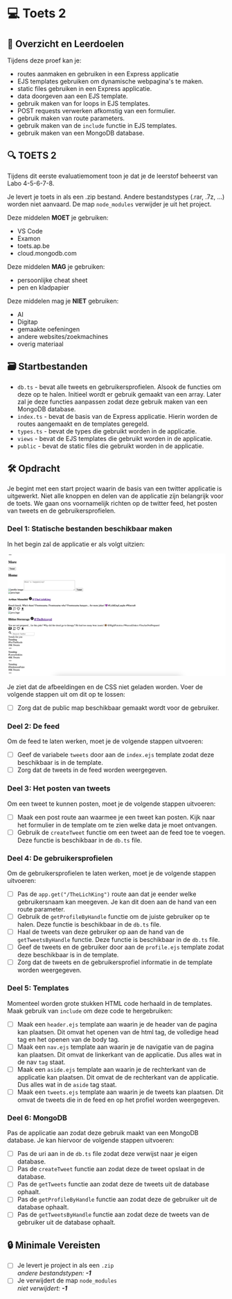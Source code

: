 # 💻 Toets 2

## 🥅 Overzicht en Leerdoelen

Tijdens deze proef kan je:
 - routes aanmaken en gebruiken in een Express applicatie
 - EJS templates gebruiken om dynamische webpagina's te maken.
 - static files gebruiken in een Express applicatie.
 - data doorgeven aan een EJS template.
 - gebruik maken van for loops in EJS templates.
 - POST requests verwerken afkomstig van een formulier.
 - gebruik maken van route parameters.
 - gebruik maken van de `include` functie in EJS templates.
 - gebruik maken van een MongoDB database.


## 🔍 TOETS 2

Tijdens dit eerste evaluatiemoment toon je dat je de leerstof beheerst van Labo 4-5-6-7-8.

Je levert je toets in als een .zip bestand. Andere bestandstypes (.rar, .7z, ...) worden niet aanvaard. De map `node_modules` verwijder je uit het project.

Deze middelen **MOET** je gebruiken:
 - VS Code
 - Examon
 - toets.ap.be
 - cloud.mongodb.com

Deze middelen **MAG** je gebruiken:
 - persoonlijke cheat sheet
 - pen en kladpapier

Deze middelen mag je **NIET** gebruiken:
 - AI
 - Digitap
 - gemaakte oefeningen
 - andere websites/zoekmachines
 - overig materiaal

## 🗃️ Startbestanden

- `db.ts` - bevat alle tweets en gebruikersprofielen. Alsook de functies om deze op te halen. Initieel wordt er gebruik gemaakt van een array. Later zal je deze functies aanpassen zodat deze gebruik maken van een MongoDB database.
- `index.ts` - bevat de basis van de Express applicatie. Hierin worden de routes aangemaakt en de templates geregeld.
- `types.ts` - bevat de types die gebruikt worden in de applicatie.
- `views` - bevat de EJS templates die gebruikt worden in de applicatie.
- `public` - bevat de static files die gebruikt worden in de applicatie.

## 🛠️ Opdracht

Je begint met een start project waarin de basis van een twitter applicatie is uitgewerkt. Niet alle knoppen en delen van de applicatie zijn belangrijk voor de toets. We gaan ons voornamelijk richten op de twitter feed, het posten van tweets en de gebruikersprofielen.

### Deel 1: Statische bestanden beschikbaar maken

In het begin zal de applicatie er als volgt uitzien:

![](2023-04-25-16-14-50.png)

Je ziet dat de afbeeldingen en de CSS niet geladen worden. Voer de volgende stappen uit om dit op te lossen:

- [ ] Zorg dat de public map beschikbaar gemaakt wordt voor de gebruiker.

### Deel 2: De feed 

Om de feed te laten werken, moet je de volgende stappen uitvoeren:

- [ ] Geef de variabele `tweets` door aan de `index.ejs` template zodat deze beschikbaar is in de template.
- [ ] Zorg dat de tweets in de feed worden weergegeven. 

### Deel 3: Het posten van tweets

Om een tweet te kunnen posten, moet je de volgende stappen uitvoeren:

- [ ] Maak een post route aan waarmee je een tweet kan posten. Kijk naar het formulier in de template om te zien welke data je moet ontvangen.
- [ ] Gebruik de `createTweet` functie om een tweet aan de feed toe te voegen. Deze functie is beschikbaar in de `db.ts` file.

### Deel 4: De gebruikersprofielen

Om de gebruikersprofielen te laten werken, moet je de volgende stappen uitvoeren:

- [ ] Pas de `app.get("/TheLichKing")` route aan dat je eender welke gebruikersnaam kan meegeven. Je kan dit doen aan de hand van een route parameter.
- [ ] Gebruik de `getProfileByHandle` functie om de juiste gebruiker op te halen. Deze functie is beschikbaar in de `db.ts` file.
- [ ] Haal de tweets van deze gebruiker op aan de hand van de `getTweetsByHandle` functie. Deze functie is beschikbaar in de `db.ts` file.
- [ ] Geef de tweets en de gebruiker door aan de `profile.ejs` template zodat deze beschikbaar is in de template.
- [ ] Zorg dat de tweets en de gebruikersprofiel informatie in de template worden weergegeven.

### Deel 5: Templates

Momenteel worden grote stukken HTML code herhaald in de templates. Maak gebruik van `include` om deze code te hergebruiken:

- [ ] Maak een `header.ejs` template aan waarin je de header van de pagina kan plaatsen. Dit omvat het openen van de html tag, de volledige head tag en het openen van de body tag.
- [ ] Maak een `nav.ejs` template aan waarin je de navigatie van de pagina kan plaatsen. Dit omvat de linkerkant van de applicatie. Dus alles wat in de nav `tag` staat.
- [ ] Maak een `aside.ejs` template aan waarin je de rechterkant van de applicatie kan plaatsen. Dit omvat de de rechterkant van de applicatie. Dus alles wat in de `aside` tag staat.
- [ ] Maak een `tweets.ejs` template aan waarin je de tweets kan plaatsen. Dit omvat de tweets die in de feed en op het profiel worden weergegeven.

### Deel 6: MongoDB

Pas de applicatie aan zodat deze gebruik maakt van een MongoDB database. Je kan hiervoor de volgende stappen uitvoeren:

- [ ] Pas de uri aan in de `db.ts` file zodat deze verwijst naar je eigen database.
- [ ] Pas de `createTweet` functie aan zodat deze de tweet opslaat in de database.
- [ ] Pas de `getTweets` functie aan zodat deze de tweets uit de database ophaalt.
- [ ] Pas de `getProfileByHandle` functie aan zodat deze de gebruiker uit de database ophaalt.
- [ ] Pas de `getTweetsByHandle` functie aan zodat deze de tweets van de gebruiker uit de database ophaalt.

## 🔒 **Minimale Vereisten**

 - [ ] Je levert je project in als een `.zip`  
   *andere bestandstypen: **-1***
 - [ ] Je verwijdert de map `node_modules`  
   *niet verwijdert: **-1***
